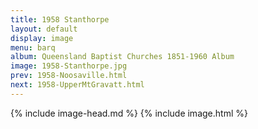 ```yaml
---
title: 1958 Stanthorpe
layout: default
display: image
menu: barq
album: Queensland Baptist Churches 1851-1960 Album
image: 1958-Stanthorpe.jpg
prev: 1958-Noosaville.html
next: 1958-UpperMtGravatt.html
---
```

{% include image-head.md %}
{% include image.html %}